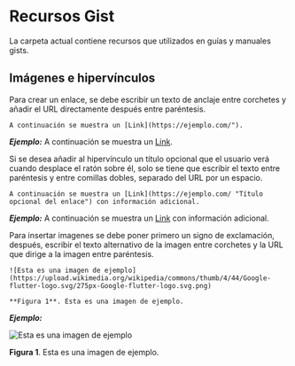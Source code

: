 # Recursos Gist
La carpeta actual contiene recursos que utilizados en guías y manuales gists.


## Imágenes e hipervínculos

 Para crear un enlace, se debe escribir un texto de anclaje entre corchetes y añadir el URL directamente después entre paréntesis.

```
A continuación se muestra un [Link](https://ejemplo.com/").
```

***Ejemplo:*** A continuación se muestra un [Link](https://ejemplo.com/").

Si se desea añadir al hipervínculo un título opcional que el usuario verá cuando desplace el ratón sobre él, solo se tiene que escribir el texto entre paréntesis y entre comillas dobles, separado del URL por un espacio.
 
```
A continuación se muestra un [Link](https://ejemplo.com/ "Título opcional del enlace") con información adicional.
```

***Ejemplo:*** A continuación se muestra un [Link](https://ejemplo.com/ "Título opcional del enlace") con información adicional.

Para insertar imagenes se debe poner primero un signo de exclamación, después, escribir el texto alternativo de la imagen entre corchetes y la URL que dirige a la imagen entre paréntesis.
 
```
![Esta es una imagen de ejemplo](https://upload.wikimedia.org/wikipedia/commons/thumb/4/44/Google-flutter-logo.svg/275px-Google-flutter-logo.svg.png)

**Figura 1**. Esta es una imagen de ejemplo.
```

***Ejemplo:***

![Esta es una imagen de ejemplo](https://upload.wikimedia.org/wikipedia/commons/thumb/4/44/Google-flutter-logo.svg/275px-Google-flutter-logo.svg.png)

**Figura 1**. Esta es una imagen de ejemplo.
